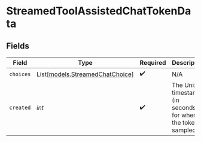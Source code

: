 # StreamedToolAssistedChatTokenData


## Fields

| Field                                                              | Type                                                               | Required                                                           | Description                                                        |
| ------------------------------------------------------------------ | ------------------------------------------------------------------ | ------------------------------------------------------------------ | ------------------------------------------------------------------ |
| `choices`                                                          | List[[models.StreamedChatChoice](../models/streamedchatchoice.md)] | :heavy_check_mark:                                                 | N/A                                                                |
| `created`                                                          | *int*                                                              | :heavy_check_mark:                                                 | The Unix timestamp (in seconds) for when the token sampled.        |
